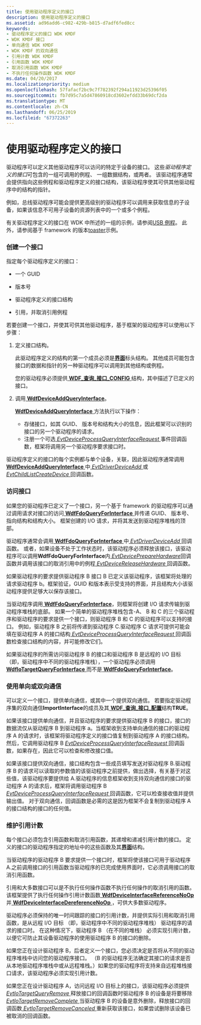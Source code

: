 ```yaml
---
title: 使用驱动程序定义的接口
description: 使用驱动程序定义的接口
ms.assetid: ad96add6-c982-429b-b815-d7adf6fed8cc
keywords:
- 驱动程序定义的接口 WDK KMDF
- WDK KMDF 接口
- 单向通信 WDK KMDF
- WDK KMDF 的双向通信
- 引用计数 WDK KMDF
- 引用函数 WDK KMDF
- 取消引用函数 WDK KMDF
- 不执行任何操作函数 WDK KMDF
ms.date: 04/20/2017
ms.localizationpriority: medium
ms.openlocfilehash: 57fafacf2bc9c7f782392f294a11923d25396f05
ms.sourcegitcommit: fb7d95c7a5d47860918cd3602efdd33b69dcf2da
ms.translationtype: MT
ms.contentlocale: zh-CN
ms.lasthandoff: 06/25/2019
ms.locfileid: "67372263"
---
```

# <a name="using-driver-defined-interfaces"></a>使用驱动程序定义的接口


驱动程序可以定义其他驱动程序可以访问的特定于设备的接口。 这些*驱动程序定义的接口*可包含的一组可调用的例程、 一组数据结构，或两者。 该驱动程序通常会提供指向这些例程和驱动程序定义的接口结构，该驱动程序使其可供其他驱动程序中的结构的指针。

例如，总线驱动程序可能会提供更高级别的驱动程序可以调用来获取信息的子设备，如果该信息不可用子设备的资源列表中的一个或多个例程。

有关驱动程序定义的接口在 WDK 中所述的一组的示例，请参阅[USB 例程](https://docs.microsoft.com/previous-versions/windows/hardware/drivers/ff540046(v=vs.85))。 此外，请参阅基于 framework 的版本[toaster](sample-kmdf-drivers.md)示例。

### <a name="creating-an-interface"></a>创建一个接口

指定每个驱动程序定义的接口：

-   一个 GUID

-   版本号

-   驱动程序定义的接口结构

-   引用，并取消引用例程

若要创建一个接口，并使其可供其他驱动程序，基于框架的驱动程序可以使用以下步骤：

1.  定义接口结构。

    此驱动程序定义的结构的第一个成员必须是[**界面**](https://docs.microsoft.com/windows-hardware/drivers/ddi/content/wdm/ns-wdm-_interface)标头结构。 其他成员可能包含接口的数据和指针的另一种驱动程序可以调用到其他结构或例程。

    您的驱动程序必须提供[ **WDF\_查询\_接口\_CONFIG** ](https://docs.microsoft.com/windows-hardware/drivers/ddi/content/wdfqueryinterface/ns-wdfqueryinterface-_wdf_query_interface_config)结构，其中描述了已定义的接口。

2.  调用[ **WdfDeviceAddQueryInterface**](https://docs.microsoft.com/windows-hardware/drivers/ddi/content/wdfqueryinterface/nf-wdfqueryinterface-wdfdeviceaddqueryinterface)。

    [ **WdfDeviceAddQueryInterface** ](https://docs.microsoft.com/windows-hardware/drivers/ddi/content/wdfqueryinterface/nf-wdfqueryinterface-wdfdeviceaddqueryinterface)方法执行以下操作：

    -   存储接口，如其 GUID、 版本号和结构大小的信息，因此框架可以识别的接口的另一个驱动程序的请求。
    -   注册一个可选[ *EvtDeviceProcessQueryInterfaceRequest* ](https://docs.microsoft.com/windows-hardware/drivers/ddi/content/wdfqueryinterface/nc-wdfqueryinterface-evt_wdf_device_process_query_interface_request)事件回调函数，框架将调用另一个驱动程序要求接口时。

驱动程序定义的接口的每个实例都与单个设备，关联，因此驱动程序通常调用[ **WdfDeviceAddQueryInterface** ](https://docs.microsoft.com/windows-hardware/drivers/ddi/content/wdfqueryinterface/nf-wdfqueryinterface-wdfdeviceaddqueryinterface)中[ *EvtDriverDeviceAdd* ](https://docs.microsoft.com/windows-hardware/drivers/ddi/content/wdfdriver/nc-wdfdriver-evt_wdf_driver_device_add)或[ *EvtChildListCreateDevice* ](https://docs.microsoft.com/windows-hardware/drivers/ddi/content/wdfchildlist/nc-wdfchildlist-evt_wdf_child_list_create_device)回调函数。

### <a name="accessing-an-interface"></a>访问接口

如果您的驱动程序已定义了一个接口，另一个基于 framework 的驱动程序可以通过调用请求对接口的访问[ **WdfFdoQueryForInterface** ](https://docs.microsoft.com/windows-hardware/drivers/ddi/content/wdffdo/nf-wdffdo-wdffdoqueryforinterface)并传递 GUID、 版本号、 指向结构和结构大小。 框架创建的 I/O 请求，并将其发送到驱动程序堆栈的顶部。

驱动程序通常会调用[ **WdfFdoQueryForInterface** ](https://docs.microsoft.com/windows-hardware/drivers/ddi/content/wdffdo/nf-wdffdo-wdffdoqueryforinterface)中[ *EvtDriverDeviceAdd* ](https://docs.microsoft.com/windows-hardware/drivers/ddi/content/wdfdriver/nc-wdfdriver-evt_wdf_driver_device_add)回调函数。 或者，如果设备不处于工作状态时，该驱动程序必须释放该接口，该驱动程序可以调用**WdfFdoQueryForInterface**内[ *EvtDevicePrepareHardware*](https://docs.microsoft.com/windows-hardware/drivers/ddi/content/wdfdevice/nc-wdfdevice-evt_wdf_device_prepare_hardware)回调函数并调用该接口的取消引用中的例程[ *EvtDeviceReleaseHardware* ](https://docs.microsoft.com/windows-hardware/drivers/ddi/content/wdfdevice/nc-wdfdevice-evt_wdf_device_release_hardware)回调函数。

如果驱动程序的要求提供驱动程序 B 接口 B 已定义该驱动程序，该框架将处理的请求驱动程序 b。框架验证，GUID 和版本表示受支持的界面，并且结构大小该驱动程序提供足够大以保存该接口。

当驱动程序调用[ **WdfFdoQueryForInterface**](https://docs.microsoft.com/windows-hardware/drivers/ddi/content/wdffdo/nf-wdffdo-wdffdoqueryforinterface)，则框架将创建 I/O 请求传输到驱动程序堆栈的底部。 如果一个简单的驱动程序堆栈包含-A、 B 和 C 的三个驱动程序和驱动程序的要求提供一个接口，则驱动程序 B 和 C 的驱动程序可以支持的接口。 例如，驱动程序 B 之前将传递到驱动程序 C.驱动程序 C 请求可提供可能会填在驱动程序 A 的接口结构[ *EvtDeviceProcessQueryInterfaceRequest* ](https://docs.microsoft.com/windows-hardware/drivers/ddi/content/wdfqueryinterface/nc-wdfqueryinterface-evt_wdf_device_process_query_interface_request)回调函数检查接口结构的内容，并可能修改它们。

如果驱动程序的所需访问驱动程序 B 的接口和驱动程序 B 是远程的 I/O 目标 （即，驱动程序中不同的驱动程序堆栈），一个驱动程序必须调用[ **WdfIoTargetQueryForInterface** ](https://docs.microsoft.com/windows-hardware/drivers/ddi/content/wdfiotarget/nf-wdfiotarget-wdfiotargetqueryforinterface)而不是[ **WdfFdoQueryForInterface**](https://docs.microsoft.com/windows-hardware/drivers/ddi/content/wdffdo/nf-wdffdo-wdffdoqueryforinterface)。

### <a name="using-one-way-or-two-way-communication"></a>使用单向或双向通信

可以定义一个接口，提供单向通信，或其中一个提供双向通信。 若要指定驱动程序集的双向通信**ImportInterface**的成员及其[ **WDF\_查询\_接口\_配置**](https://docs.microsoft.com/windows-hardware/drivers/ddi/content/wdfqueryinterface/ns-wdfqueryinterface-_wdf_query_interface_config)结构**TRUE**。

如果该接口提供单向通信，并且驱动程序的要求提供驱动程序 B 的接口，接口的数据流仅从驱动程序 B 到驱动程序 a。当框架收到支持单向通信的接口的驱动程序 A 的请求时，该框架将驱动程序定义的接口值复制到驱动程序 A 的接口结构。 然后，它调用驱动程序 B [ *EvtDeviceProcessQueryInterfaceRequest* ](https://docs.microsoft.com/windows-hardware/drivers/ddi/content/wdfqueryinterface/nc-wdfqueryinterface-evt_wdf_device_process_query_interface_request)回调函数，如果存在，因此它可以检查和修改接口值。

如果该接口提供双向通信，接口结构包含一些成员填写发送对驱动程序 B.驱动程序 B 的请求可以读取的参数值的该驱动程序之前提供，做出选择，有关基于对这些值，该驱动程序要提供给 A.驱动程序的信息框架收到支持双向通信的接口的驱动程序 A 的请求后，框架将调用驱动程序 B [ *EvtDeviceProcessQueryInterfaceRequest* ](https://docs.microsoft.com/windows-hardware/drivers/ddi/content/wdfqueryinterface/nc-wdfqueryinterface-evt_wdf_device_process_query_interface_request)回调函数，它可以检查接收值并提供输出值。 对于双向通信，回调函数是必需的这是因为框架不会复制到驱动程序 A 的接口结构的接口的任何值。

### <a name="maintaining-a-reference-count"></a>维护引用计数

每个接口必须包含引用函数和取消引用函数，其递增和递减引用计数的接口。 定义的接口的驱动程序指定的地址中的这些函数及其[**界面**](https://docs.microsoft.com/windows-hardware/drivers/ddi/content/wdm/ns-wdm-_interface)结构。

当驱动程序的驱动程序 B 要求提供一个接口时，框架将使该接口可用于驱动程序 A.之前调用接口的引用函数当驱动程序的已完成使用界面时，它必须调用接口的取消引用函数。

引用和大多数接口可以是不执行任何操作函数不执行任何操作的取消引用的函数。 该框架提供了执行任何操作引用计数函数[ **WdfDeviceInterfaceReferenceNoOp** ](https://docs.microsoft.com/windows-hardware/drivers/ddi/content/wdfqueryinterface/nf-wdfqueryinterface-wdfdeviceinterfacereferencenoop)并[ **WdfDeviceInterfaceDereferenceNoOp** ](https://docs.microsoft.com/windows-hardware/drivers/ddi/content/wdfqueryinterface/nf-wdfqueryinterface-wdfdeviceinterfacedereferencenoop)，可供大多数驱动程序。

驱动程序必须保持的唯一时间跟踪的接口的引用计数，并提供实际引用和取消引用函数，是从远程 I/O 目标 （即，驱动程序中不同的驱动程序堆栈） 驱动程序的请求的接口时。 在这种情况下，驱动程序 B （在不同的堆栈） 必须实现引用计数，以便它可防止其设备驱动程序的使用驱动程序 B 的接口的删除。

如果您正在设计驱动程序 B，后者定义一个接口，您必须决定是否将从不同的驱动程序堆栈中访问您的驱动程序接口。 （B 的驱动程序无法确定其接口的请求是否从本地驱动程序堆栈中或从远程堆栈。）如果您的驱动程序将支持来自远程堆栈接口请求，该驱动程序必须实现引用计数。

如果您正在设计驱动程序 A，访问远程 I/O 目标上的接口，该驱动程序必须提供[ *EvtIoTargetQueryRemove* ](https://docs.microsoft.com/windows-hardware/drivers/ddi/content/wdfiotarget/nc-wdfiotarget-evt_wdf_io_target_query_remove)释放接口的回调函数时驱动程序 B 的设备是将要移除[ *EvtIoTargetRemoveComplete* ](https://docs.microsoft.com/windows-hardware/drivers/ddi/content/wdfiotarget/nc-wdfiotarget-evt_wdf_io_target_remove_complete)当驱动程序 B 的设备是意外删除，释放接口的回调函数[ *EvtIoTargetRemoveCanceled* ](https://docs.microsoft.com/windows-hardware/drivers/ddi/content/wdfiotarget/nc-wdfiotarget-evt_wdf_io_target_remove_canceled)重新获取该接口，如果尝试删除该设备已被取消的回调函数。

 

 





